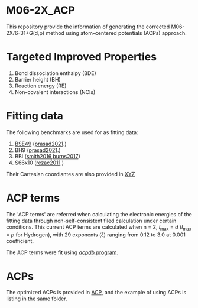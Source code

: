 # M06-2X_ACP
This repository provide the information of generating the corrected M06-2X/6-31+G(d,p) method using atom-centered potentials (ACPs) approach. 


# Targeted Improved Properties
1. Bond dissociation enthalpy (BDE)
2. Barrier height (BH)
3. Reaction energy (RE)
4. Non-covalent interactions (NCIs)


# Fitting data
The following benchmarks are used for as fitting data:
1. [BSE49](https://github.com/aoterodelaroza/bse49) ([prasad2021](https://www.nature.com/articles/s41597-021-01088-2.pdf).)
2. BH9 ([prasad2021](https://testpubschina.acs.org/doi/10.1021/acs.jctc.1c00694).)
3. BBI ([smith2016](https://pubs.acs.org/doi/10.1021/acs.jpclett.6b00780),[burns2017](https://pubs.aip.org/aip/jcp/article/147/16/161727/77022/The-BioFragment-Database-BFDb-An-open-data))
4. S66x10 ([rezac2011](https://pubs.acs.org/doi/10.1021/ct2002946).)

Their Cartesian coordiantes are also provided in [XYZ](https://github.com/Zhehan-Jia/M06-2X_ACP/tree/main/XYZ)

# ACP terms
The 'ACP terms' are referred when calculating the electronic energies of the fitting data through non-self-consistent filed calculation under certain conditions. This current ACP terms are calculated when n = 2, *l*<sub>max</sub> = *d* (*l*<sub>max</sub> = *p* for Hydrogen), with 29 exponents (ζ) ranging from 0.12 to 3.0 at 0.001 coefficient. 

The ACP terms were fit using [*acpdb* program](https://github.com/aoterodelaroza/acpdb).

# ACPs
The optimized ACPs is provided in [ACP](https://github.com/Zhehan-Jia/M06-2X_ACP/blob/main/M06-2X6-31%2BG(d%2Cp)_ACP.acp), and the example of using ACPs is listing in the same folder.
